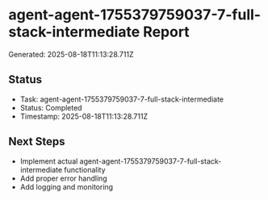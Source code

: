 # agent-agent-1755379759037-7-full-stack-intermediate Report

Generated: 2025-08-18T11:13:28.711Z

## Status
- Task: agent-agent-1755379759037-7-full-stack-intermediate
- Status: Completed
- Timestamp: 2025-08-18T11:13:28.711Z

## Next Steps
- Implement actual agent-agent-1755379759037-7-full-stack-intermediate functionality
- Add proper error handling
- Add logging and monitoring
